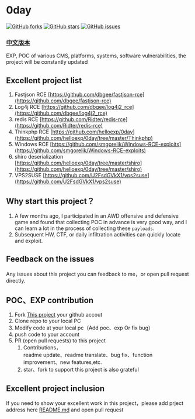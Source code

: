 # 0day
[![GitHub forks](https://img.shields.io/github/forks/helloexp/0day)](https://github.com/helloexp/0day/network) [![GitHub stars](https://img.shields.io/github/stars/helloexp/0day)](https://github.com/helloexp/0day/stargazers) [![GitHub issues](https://img.shields.io/github/issues/helloexp/0day)](https://github.com/helloexp/0day/issues)    
### [中文版本](./README.md)    
EXP, POC of various CMS,  platforms,  systems,  software vulnerabilities, the project will be constantly updated
## Excellent project list
1. Fastjson RCE [https://github.com/dbgee/fastjson-rce](https://github.com/dbgee/fastjson-rce)
2. Log4j RCE [https://github.com/dbgee/log4j2_rce](https://github.com/dbgee/log4j2_rce)
3. redis RCE [https://github.com/Ridter/redis-rce](https://github.com/Ridter/redis-rce)
4. Thinkphp RCE [https://github.com/helloexp/0day](https://github.com/helloexp/0day/tree/master/Thinkphp)
5. Windows RCE [https://github.com/smgorelik/Windows-RCE-exploits](https://github.com/smgorelik/Windows-RCE-exploits)
6. shiro deserialization [https://github.com/helloexp/0day/tree/master/shiro](https://github.com/helloexp/0day/tree/master/shiro)
7. VPS2SUSE [https://github.com/U2FsdGVkX1/vps2suse](https://github.com/U2FsdGVkX1/vps2suse)

## Why start this project？
1. A few months ago, I participated in an AWD offensive and defensive game and found that collecting POC in advance is very good way, and I can learn a lot in the process of collecting these `payloads`.
2. Subsequent HW, CTF, or daily infiltration activities can quickly locate and exploit.
## Feedback on the issues
Any issues about this project you can feedback to me，or open pull request directly.
## POC、EXP contribution
1. Fork [This project](https://github.com/helloexp/0day) your github accout
2. Clone repo to your local PC
3. Modify code at your local pc（Add poc、exp Or fix bug）
4. push code to your account
5. PR (open pull requests) to this project
    1. Contributions，  
    readme update、readme translate、bug fix、function improvement、new features,etc.  
    2. star、fork to support this project is also grateful
## Excellent project inclusion
If you need to show your excellent work in this project，please add prject address here [README.md](https://github.com/helloexp/0day/edit/master/README.md) and open pull request
